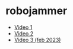 # robojammer

- [Video 1](https://youtu.be/M-0gTvquCPc)
- [Video 2](https://youtu.be/tEY_5-jrM3s)
- [Video 3 (feb 2023)](https://youtube.com/shorts/mlRzYQ1tYXU?feature=share)




